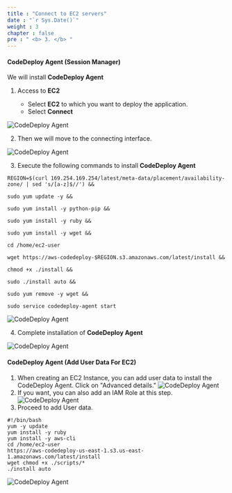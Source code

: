 ```yaml
---
title : "Connect to EC2 servers"
date : "`r Sys.Date()`"
weight : 3
chapter : false
pre : " <b> 3. </b> "
---
```


#### CodeDeploy Agent (Session Manager)

We will install **CodeDeploy Agent**

1. Access to **EC2**
    
    - Select **EC2** to which you want to deploy the application.
    - Select **Connect**

![CodeDeploy Agent](https://000023.awsstudygroup.com/images/3.2-codedeployagent/0001.png?featherlight=false&width=90pc)

2. Then we will move to the connecting interface.

![CodeDeploy Agent](https://000023.awsstudygroup.com/images/3.2-codedeployagent/0002.png?featherlight=false&width=90pc)

3. Execute the following commands to install **CodeDeploy Agent**

```
REGION=$(curl 169.254.169.254/latest/meta-data/placement/availability-zone/ | sed 's/[a-z]$//') &&

sudo yum update -y &&

sudo yum install -y python-pip &&

sudo yum install -y ruby &&

sudo yum install -y wget &&

cd /home/ec2-user

wget https://aws-codedeploy-$REGION.s3.amazonaws.com/latest/install &&

chmod +x ./install &&

sudo ./install auto &&

sudo yum remove -y wget &&

sudo service codedeploy-agent start
```

![CodeDeploy Agent](https://000023.awsstudygroup.com/images/3.2-codedeployagent/0003.png?featherlight=false&width=90pc)

4. Complete installation of **CodeDeploy Agent**

![CodeDeploy Agent](https://000023.awsstudygroup.com/images/3.2-codedeployagent/0004.png?featherlight=false&width=90pc)

#### CodeDeploy Agent (Add User Data For EC2)

1. When creating an EC2 Instance, you can add user data to install the CodeDeploy Agent. Click on "Advanced details."
![CodeDeploy Agent](/images/3/2.png)
1. If you want, you can also add an IAM Role at this step.
![CodeDeploy Agent](/images/3/3.png)
1. Proceed to add User data.
```
#!/bin/bash
yum -y update
yum install -y ruby
yum install -y aws-cli
cd /home/ec2-user
https://aws-codedeploy-us-east-1.s3.us-east-1.amazonaws.com/latest/install
wget chmod +x ./scripts/*
./install auto
```
![CodeDeploy Agent](/images/3/4.png)
